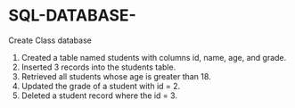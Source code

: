 # SQL-DATABASE-
Create Class database
1. Created a table named students with columns id, name, age, and grade.
2. Inserted 3 records into the students table.
3. Retrieved all students whose age is greater than 18.
4. Updated the grade of a student with id = 2.
5. Deleted a student record where the id = 3.
